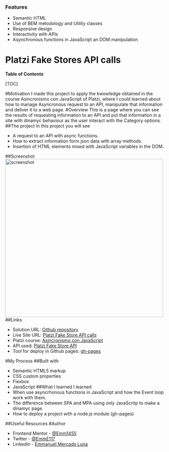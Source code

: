 ### Features

- Semantic HTML
- Use of BEM metodology and Utility classes
- Responsive design
- Interactivity with APIs
- Asynchronous functions in JavaScript an DOM manipulation

# Platzi Fake Stores API calls

**Table of Contents**

[TOC]

#Motivation
I made this project to apply the kwowledge obtained in the course Asincronismo con JavaScript of Platzi, where I could learned about how to manage Asyncronous request to an API, manipulate that information and deliver it to a web page.
#Overview
This is a page where you can see the results of requesting information to an API and put that information in a site with dinamyc behaviour as the user interact with the Category options.
##The project
In this project you will see
- A request to an API with async functions.
- How to extract information form json data with array methods.
- Insertion of HTML elements mixed with JavaScript variables in the DOM.

##Screenshot
<img src="https://imgur.com/KTS0IBQ.png" width="500px" alt="screenshot">
##Links
- Solution URL: [Github repository](https://github.com/Emm1455/async-proyect)
- Live Site URL: [Platzi Fake Store API calls](https://emm1455.github.io/async-proyect/)
- Platzi course: [Asíncronismo con JavaScript](https://platzi.com/cursos/asincronismo-js/)
- API used: [Platzi Fake Store API](https://fakeapi.platzi.com/)
- Tool for deploy in Github pages: [gh-pages](https://www.npmjs.com/package/gh-pages)

#My Process
##Built with
- Semantic HTML5 markup
- CSS custom properties
- Flexbox
- JavaScript
##What I learned
I learned
- When use asyncrhonous functions in JavaScript and how the Event loop work with them.
- The difference between SPA and MPA using only JavaScritp to make a dinamyc page.
- How to deploy a project with a node.js module (gh-pages)

##Useful Resources
#Author
- Frontend Mentor - [@Emm1455](https://www.frontendmentor.io/profile/Emm1455)
- Twitter - [@EmmE117](https://www.twitter.com/EmmE117)
- Linkedin - [Emmanuel Mercado Luna](https://www.linkedin.com/in/emmanuel-mercado-luna/)